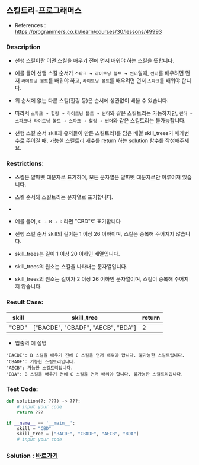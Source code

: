 ## 스킬트리-프로그래머스

* References : https://programmers.co.kr/learn/courses/30/lessons/49993

### Description

* 선행 스킬이란 어떤 스킬을 배우기 전에 먼저 배워야 하는 스킬을 뜻합니다.

* 예를 들어 선행 스킬 순서가 `스파크 → 라이트닝 볼트 → 썬더`일때, `썬더`를 배우려면 먼저 `라이트닝 볼트`를 배워야 하고, `라이트닝 볼트`를 배우려면 먼저 `스파크`를 배워야 합니다.

* 위 순서에 없는 다른 스킬(힐링 등)은 순서에 상관없이 배울 수 있습니다.

* 따라서 `스파크 → 힐링 → 라이트닝 볼트 → 썬더`와 같은 스킬트리는 가능하지만, `썬더 → 스파크나 라이트닝 볼트 → 스파크 → 힐링 → 썬더`와 같은 스킬트리는 불가능합니다.

* 선행 스킬 순서 skill과 유저들이 만든 스킬트리1를 담은 배열 skill_trees가 매개변수로 주어질 때, 가능한 스킬트리 개수를 return 하는 solution 함수를 작성해주세요.

### Restrictions:

* 스킬은 알파벳 대문자로 표기하며, 모든 문자열은 알파벳 대문자로만 이루어져 있습니다.

* 스킬 순서와 스킬트리는 문자열로 표기합니다.
* 
* 예를 들어, `C → B → D` 라면 "CBD"로 표기합니다

* 선행 스킬 순서 skill의 길이는 1 이상 26 이하이며, 스킬은 중복해 주어지지 않습니다.

* skill_trees는 길이 1 이상 20 이하인 배열입니다.

* skill_trees의 원소는 스킬을 나타내는 문자열입니다.

* skill_trees의 원소는 길이가 2 이상 26 이하인 문자열이며, 스킬이 중복해 주어지지 않습니다.

### Result Case:

| skill | skill_tree | return |
|---|---|---|
| "CBD" | ["BACDE", "CBADF", "AECB", "BDA"]	| 2 |

* 입출력 예 설명

```
"BACDE": B 스킬을 배우기 전에 C 스킬을 먼저 배워야 합니다. 불가능한 스킬트립니다.
"CBADF": 가능한 스킬트리입니다.
"AECB": 가능한 스킬트리입니다.
"BDA": B 스킬을 배우기 전에 C 스킬을 먼저 배워야 합니다. 불가능한 스킬트리입니다.
```

### Test Code:
```python
def solution(?: ???) -> ???:
    # input your code
    return ???

if __name__ == '__main__':
    skill = "CBD"
    skill_tree = ["BACDE", "CBADF", "AECB", "BDA"]
    # input your code
```

### Solution : [바로가기](https://github.com/takhyun12/Algorithm-Essential-Training/blob/main/Solutions/credit_card.py)

